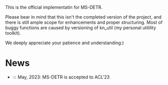 This is the official implementatin for MS-DETR.

Please bear in mind that this isn't the completed version of the project, and there is still ample scope for enhancements and proper structuring. Most of buggy functions are caused by versioning of kn_util (my personal utilility toolkit).

We deeply appreciate your patience and understanding:)

# News

- 💥 May, 2023: MS-DETR is accepted to ACL'23
